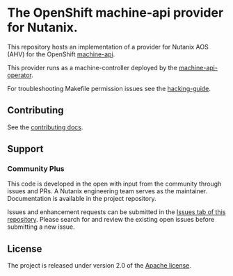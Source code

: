 # The OpenShift machine-api provider for Nutanix.

This repository hosts an implementation of a provider for Nutanix AOS (AHV) for the OpenShift [machine-api](https://github.com/openshift/cluster-api).

This provider runs as a machine-controller deployed by the [machine-api-operator](https://github.com/openshift/machine-api-operator).

For troubleshooting Makefile permission issues see the [hacking-guide](https://github.com/openshift/machine-api-operator/blob/master/docs/dev/hacking-guide.md#troubleshooting-make-targets).

## Contributing
See the [contributing docs](CONTRIBUTING.md).

## Support
### Community Plus

This code is developed in the open with input from the community through issues and PRs. A Nutanix engineering team serves as the maintainer. Documentation is available in the project repository.

Issues and enhancement requests can be submitted in the [Issues tab of this repository](../../issues). Please search for and review the existing open issues before submitting a new issue.

## License
The project is released under version 2.0 of the [Apache license](http://www.apache.org/licenses/LICENSE-2.0).
